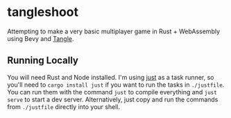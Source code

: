 # tangleshoot

Attempting to make a very basic multiplayer game in Rust + WebAssembly using Bevy and [Tangle](https://github.com/kettle11/tangle).

## Running Locally

You will need Rust and Node installed. I'm using [just](https://github.com/casey/just) as a task runner, so you'll need to `cargo install just` if you want to run the tasks in `./justfile`. You can run them with the command `just` to compile everything and `just serve` to start a dev server. Alternatively, just copy and run the commands from `./justfile` directly into your shell.
